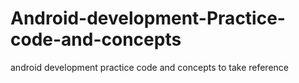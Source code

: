 # Android-development-Practice-code-and-concepts
android development practice code and concepts to take reference
